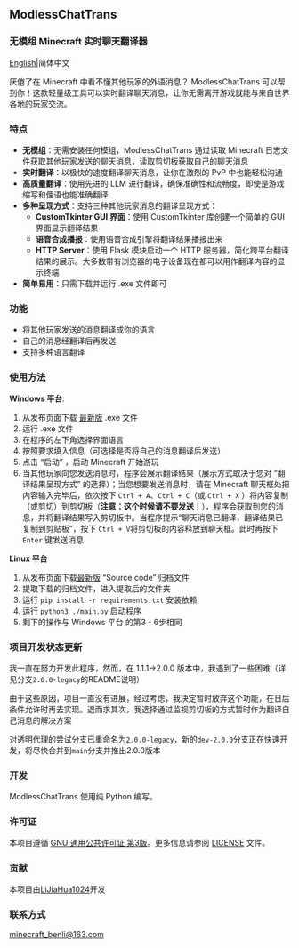 ## ModlessChatTrans

  ### 无模组 Minecraft 实时聊天翻译器

[English](README.md)|简体中文

厌倦了在 Minecraft 中看不懂其他玩家的外语消息？ ModlessChatTrans 可以帮到你！这款轻量级工具可以实时翻译聊天消息，让你无需离开游戏就能与来自世界各地的玩家交流。

  ### 特点

  - **无模组**：无需安装任何模组，ModlessChatTrans 通过读取 Minecraft 日志文件获取其他玩家发送的聊天消息，读取剪切板获取自己的聊天消息
  - **实时翻译**：以极快的速度翻译聊天消息，让你在激烈的 PvP 中也能轻松沟通
  - **高质量翻译**：使用先进的 LLM 进行翻译，确保准确性和流畅度，即使是游戏缩写和俚语也能准确翻译
  - **多种呈现方式**：支持三种其他玩家消息的翻译呈现方式：
    - **CustomTkinter GUI 界面**：使用 CustomTkinter 库创建一个简单的 GUI 界面显示翻译结果
    - **语音合成播报**：使用语音合成引擎将翻译结果播报出来
    - **HTTP Server**：使用 Flask 模块启动一个 HTTP 服务器，简化跨平台翻译结果的展示。大多数带有浏览器的电子设备现在都可以用作翻译内容的显示终端
  - **简单易用**：只需下载并运行 .exe 文件即可

  ### 功能

  - 将其他玩家发送的消息翻译成你的语言
  - 自己的消息经翻译后再发送
  - 支持多种语言翻译

  ### 使用方法

  **Windows 平台**:
  1. 从发布页面下载 [最新版](https://github.com/LiJiaHua1024/ModlessChatTrans/releases/latest) .exe 文件
  2. 运行 .exe 文件
  3. 在程序的左下角选择界面语言 
  4. 按照要求填入信息（可选择是否将自己的消息翻译后发送）
  5. 点击 “启动” ，启动 Minecraft 开始游玩
  6. 当其他玩家向您发送消息时，程序会展示翻译结果（展示方式取决于您对 “翻译结果呈现方式” 的选择）；当您想要发送消息时，请在 Minecraft 聊天框处把内容输入完毕后，依次按下 `Ctrl + A`、`Ctrl + C`（或 `Ctrl + X` ）将内容复制（或剪切）到剪切板（**注意：这个时候请不要发送！**），程序会获取到您的消息，并将翻译结果写入剪切板中。当程序提示“聊天消息已翻译，翻译结果已复制到剪贴板”，按下 `Ctrl + V`将剪切板的内容释放到聊天框。此时再按下 `Enter` 键发送消息

  **Linux 平台**
  1. 从发布页面下载[最新版](https://github.com/LiJiaHua1024/ModlessChatTrans/releases/latest) “Source code” 归档文件
  2. 提取下载的归档文件，进入提取后的文件夹
  3. 运行 `pip install -r requirements.txt` 安装依赖
  4. 运行 `python3 ./main.py` 启动程序
  5. 剩下的操作与 Windows 平台 的第3 - 6步相同

  ### 项目开发状态更新

  我一直在努力开发此程序，然而，在 1.1.1->2.0.0 版本中，我遇到了一些困难（详见分支`2.0.0-legacy`的README说明）
  
  由于这些原因，项目一直没有进展，经过考虑，我决定暂时放弃这个功能，在日后条件允许时再去实现。退而求其次，我选择通过监视剪切板的方式暂时作为翻译自己消息的解决方案

  对透明代理的尝试分支已重命名为`2.0.0-legacy`，新的`dev-2.0.0`分支正在快速开发，将尽快合并到`main`分支并推出2.0.0版本

  ### 开发

  ModlessChatTrans 使用纯 Python 编写。

  ### 许可证

  本项目遵循 [GNU 通用公共许可证 第3版](https://www.gnu.org/licenses/gpl-3.0.zh-cn.html)。更多信息请参阅 [LICENSE](LICENSE) 文件。 

  ### 贡献

  本项目由[LiJiaHua1024](https://github.com/LiJiaHua1024)开发

  ### 联系方式

  minecraft_benli@163.com

  
